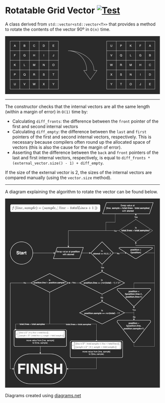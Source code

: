 # Rotatable Grid Vector [![Test](https://github.com/noah-friedman/RotatableGridVector/actions/workflows/test.yml/badge.svg)](https://github.com/noah-friedman/RotatableGridVector/actions/workflows/test.yml)
A class derived from `std::vector<std::vector<T>>` that provides a method to rotate the contents of the vector 90º in `O(n)` time.

![Demo](images/demo.png)

---

The constructor checks that the internal vectors are all the same length (within a margin of error) in `O(1)` time by:
- Calculating `diff_fronts`: the difference between the `front` pointer of the first and second internal vectors
- Calculating `diff_empty`: the difference between the `last` and `first` pointers of the first and second internal vectors, respectively. This is necessary because compilers often round up the allocated space of vectors (this is also the cause for the margin of error).
- Asserting that the difference between the `back` and `front` pointers of the last and first internal vectors, respectively, is equal to `diff_fronts * (external_vector.size() - 1) + diff_empty`.

If the size of the external vector is 2, the sizes of the internal vectors are compared manually (using the `vector.size` method).

---

A diagram explaining the algorithm to rotate the vector can be found below.

![Algorithm](images/algorithm.png)

Diagrams created using [diagrams.net](https://diagrams.net)